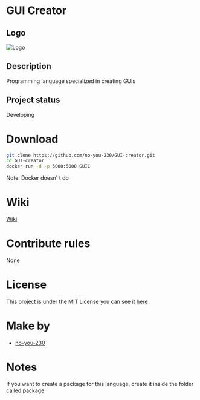 # GUI Creator
## Logo
![Logo](photos/logo.ico)

## Description
Programming language specialized in creating GUIs

## Project status
Developing

# Download
```bash
git clone https://github.com/no-you-230/GUI-creator.git
cd GUI-creator
docker run -d -p 5000:5000 GUIC
```
Note: Docker doesn' t do

# Wiki
[Wiki](https://github.com/no-you-230/GUI-creator/wiki)

# Contribute rules
None

# License
This project is under the MIT License you can see it [here](https://github.com/no-you-230/GUI-creator/blob/main/LICENSE)

# Make by
* [no-you-230](https://github.com/no-you-230)

# Notes
If you want to create a package for this language, create it inside the folder called package
